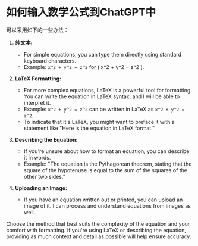 # 如何输入数学公式到ChatGPT中

可以采用如下的一些办法：

1. **纯文本:**
   - For simple equations, you can type them directly using standard keyboard characters. 
   - Example: `x^2 + y^2 = z^2` for \( x^2 + y^2 = z^2 \).

2. **LaTeX Formatting:**
   - For more complex equations, LaTeX is a powerful tool for formatting. You can write the equation in LaTeX syntax, and I will be able to interpret it.
   - Example: `x^2 + y^2 = z^2` can be written in LaTeX as `x^2 + y^2 = z^2`.
   - To indicate that it's LaTeX, you might want to preface it with a statement like "Here is the equation in LaTeX format."

3. **Describing the Equation:**
   - If you're unsure about how to format an equation, you can describe it in words. 
   - Example: "The equation is the Pythagorean theorem, stating that the square of the hypotenuse is equal to the sum of the squares of the other two sides."

4. **Uploading an Image:**
   - If you have an equation written out or printed, you can upload an image of it. I can process and understand equations from images as well.

Choose the method that best suits the complexity of the equation and your comfort with formatting. If you're using LaTeX or describing the equation, providing as much context and detail as possible will help ensure accuracy.